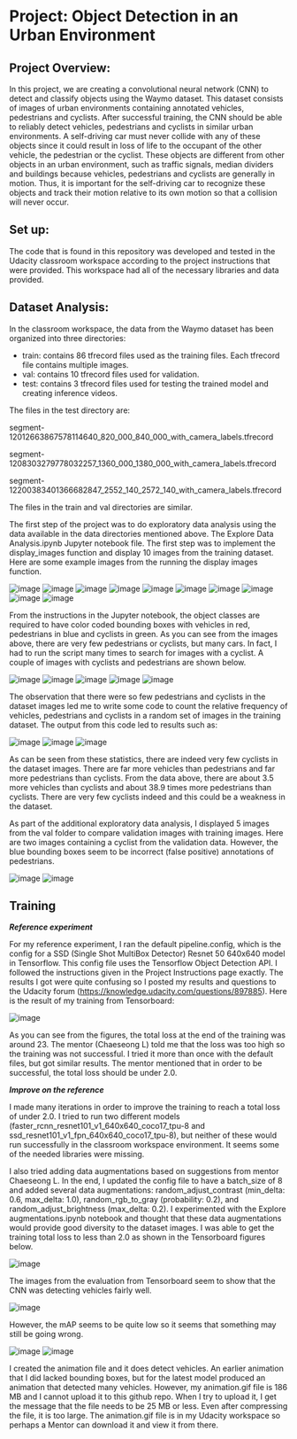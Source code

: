 # Project: Object Detection in an Urban Environment

## Project Overview:
In this project, we are creating a convolutional neural network (CNN) to detect and classify objects using the Waymo dataset. This dataset consists of images of urban environments containing annotated vehicles, pedestrians and cyclists. After successful training, the CNN should be able to reliably detect vehicles, pedestrians and cyclists in similar urban environments. A self-driving car must never collide with any of these objects since it could result in loss of life to the occupant of the other vehicle, the pedestrian or the cyclist. These objects are different from other objects in an urban environment, such as traffic signals, median dividers and buildings because vehicles, pedestrians and cyclists are generally in motion. Thus, it is important for the self-driving car to recognize these objects and track their motion relative to its own motion so that a collision will never occur.

## Set up:
The code that is found in this repository was developed and tested in the Udacity classroom workspace according to the project instructions that were provided. This workspace had all of the necessary libraries and data provided.

## Dataset Analysis:
In the classroom workspace, the data from the Waymo dataset has been organized into three directories:
 - train: contains 86 tfrecord files used as the training files. Each tfrecord file contains multiple images.
 - val: contains 10 tfrecord files used for validation.
 - test: contains 3 tfrecord files used for testing the trained model and creating inference videos.

The files in the test directory are:

segment-12012663867578114640_820_000_840_000_with_camera_labels.tfrecord

segment-1208303279778032257_1360_000_1380_000_with_camera_labels.tfrecord

segment-12200383401366682847_2552_140_2572_140_with_camera_labels.tfrecord

The files in the train and val directories are similar.

The first step of the project was to do exploratory data analysis using the data available in the data directories mentioned above. The Explore Data Analysis.ipynb Jupyter notebook file. The first step was to implement the display_images function and display 10 images from the training dataset. Here are some example images from the running the display images function.

![image](https://user-images.githubusercontent.com/7365421/190018480-6bd0eb9d-d406-4638-a89b-992d0f2c7018.png)
![image](https://user-images.githubusercontent.com/7365421/190018527-b9620917-5d74-4b61-aaea-c089924d0962.png)
![image](https://user-images.githubusercontent.com/7365421/190018561-8f0b9e73-59ff-45ff-9809-0b057aab4093.png)
![image](https://user-images.githubusercontent.com/7365421/190018594-c6f7c53c-df0e-421c-9fe9-c502684dcd67.png)
![image](https://user-images.githubusercontent.com/7365421/190018622-b36d0007-c67d-41c6-9096-1372dc79c6c5.png)
![image](https://user-images.githubusercontent.com/7365421/190018665-53bcb712-8529-4d1d-a364-ed0efea54600.png)
![image](https://user-images.githubusercontent.com/7365421/190018714-aa741d43-7216-46e2-850d-700b21b827b1.png)
![image](https://user-images.githubusercontent.com/7365421/190018729-af91bb46-7298-4e3f-ba0e-20d37474a3ea.png)
![image](https://user-images.githubusercontent.com/7365421/190018764-d1fb5e77-c6f9-4287-a645-886f38f3b5a0.png)
![image](https://user-images.githubusercontent.com/7365421/190018804-cf743ea8-17fe-4357-9063-1f29b0fa5831.png)

From the instructions in the Jupyter notebook, the object classes are required to have color coded bounding boxes with vehicles in red, pedestrians in blue and cyclists in green. As you can see from the images above, there are very few pedestrians or cyclists, but many cars. In fact, I had to run the script many times to search for images with a cyclist. A couple of images with cyclists and pedestrians are shown below. 

![image](https://user-images.githubusercontent.com/7365421/190019659-0b1c525e-6556-496f-88c2-3ca81f52f570.png)
![image](https://user-images.githubusercontent.com/7365421/190019850-d580d65c-75ff-49c9-b7aa-c1b066e919c0.png)
![image](https://user-images.githubusercontent.com/7365421/190019914-39ec6f24-e8d5-4c4e-bca5-55ef9058fa02.png)
![image](https://user-images.githubusercontent.com/7365421/190022702-a8462535-f94e-4e33-bd90-dbd007900639.png)
![image](https://user-images.githubusercontent.com/7365421/190022757-7a3a1994-dca5-4ee9-a2c5-fceba7658b43.png)


The observation that there were so few pedestrians and cyclists in the dataset images led me to write some code to count the relative frequency of vehicles, pedestrians and cyclists in a random set of images in the training dataset. The output from this code led to results such as:

![image](https://user-images.githubusercontent.com/7365421/190020940-b26765b6-7bfd-4837-ad88-46d0e2c9551f.png)
![image](https://user-images.githubusercontent.com/7365421/190021091-d62f3e6d-d3f4-4aec-89dd-75e857773e48.png)
![image](https://user-images.githubusercontent.com/7365421/190021206-372ba1a4-9766-4416-a9de-490607c340cf.png)

As can be seen from these statistics, there are indeed very few cyclists in the dataset images. There are far more vehicles than pedestrians and far more pedestrians than cyclists. From the data above, there are about 3.5 more vehicles than cyclists and about 38.9 times more pedestrians than cyclists. There are very few cyclists indeed and this could be a weakness in the dataset.

As part of the additional exploratory data analysis, I displayed 5 images from the val folder to compare validation images with training images. Here are two images containing a cyclist from the validation data. However, the blue bounding boxes seem to be incorrect (false positive) annotations of pedestrians.

![image](https://user-images.githubusercontent.com/7365421/190022857-5bb81933-cb13-4343-b506-a017dbf9e502.png)
![image](https://user-images.githubusercontent.com/7365421/190022109-4bf94bf3-e489-4610-b9f4-6341763e7206.png)

## Training

***Reference experiment***

For my reference experiment, I ran the default pipeline.config, which is the config for a SSD (Single Shot MultiBox Detector) Resnet 50 640x640 model in Tensorflow. This config file uses the Tensorflow Object Detection API. I followed the instructions given in the Project Instructions page exactly. The results I got were quite confusing so I posted my results and questions to the Udacity forum (https://knowledge.udacity.com/questions/897885). Here is the result of my training from Tensorboard:

![image](https://user-images.githubusercontent.com/7365421/190024551-6d8e42f3-23a7-4e2d-971f-4a98eb2f8d6a.png)

As you can see from the figures, the total loss at the end of the training was around 23. The mentor (Chaeseong L) told me that the loss was too high so the training was not successful. I tried it more than once with the default files, but got similar results. The mentor mentioned that in order to be successful, the total loss should be under 2.0. 

***Improve on the reference***

I made many iterations in order to improve the training to reach a total loss of under 2.0. I tried to run two different  models (faster_rcnn_resnet101_v1_640x640_coco17_tpu-8 and ssd_resnet101_v1_fpn_640x640_coco17_tpu-8), but neither of these would run successfully in the classroom workspace environment. It seems some of the needed libraries were missing. 

I also tried adding data augmentations based on suggestions from mentor Chaeseong L. In the end, I updated the config file to have a batch_size of 8 and added several data augmentations: random_adjust_contrast (min_delta: 0.6, max_delta: 1.0), random_rgb_to_gray (probability: 0.2), and random_adjust_brightness (max_delta: 0.2). I experimented with the Explore augmentations.ipynb notebook and thought that these data augmentations would provide good diversity to the dataset images. I was able to get the training total loss to less than 2.0 as shown in the Tensorboard figures below.

![image](https://user-images.githubusercontent.com/7365421/190026720-f5a69890-368e-44dd-a71b-3a3e6e1fe497.png)

The images from the evaluation from Tensorboard seem to show that the CNN was detecting vehicles fairly well.

![image](https://user-images.githubusercontent.com/7365421/190026939-0e9c02e4-1994-4bfa-ac5e-e58bd76cbdf0.png)

However, the mAP seems to be quite low so it seems that something may still be going wrong.

![image](https://user-images.githubusercontent.com/7365421/190027139-f2b29f25-1013-421a-9f44-094ff7313425.png)
![image](https://user-images.githubusercontent.com/7365421/190027298-cb5b8734-4834-4ed3-bb58-8311148592c4.png)

I created the animation file and it does detect vehicles. An earlier animation that I did lacked bounding boxes, but for the latest model produced an animation that detected many vehicles. However, my animation.gif file is 186 MB and I cannot upload it to this github repo. When I try to upload it, I get the message that the file needs to be 25 MB or less. Even after compressing the file, it is too large. The animation.gif file is in my Udacity workspace so perhaps a Mentor can download it and view it from there.





  





